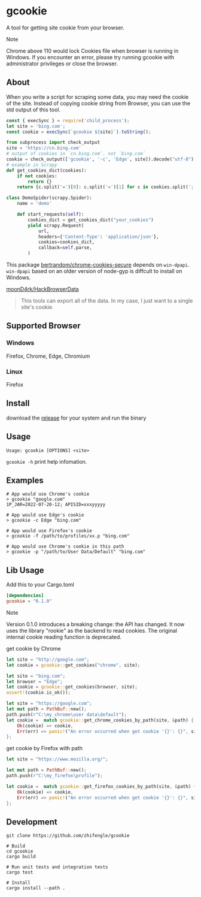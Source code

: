 # gcookie

A tool for getting site cookie from your browser.

> [!note]  
> Chrome above 110 would lock Cookies file when browser is running in Windows.
> If you encounter an error, please try running gcookie with administrator privileges or close the browser.

## About

When you write a script for scraping some data, you may need the cookie of the site.
Instead of copying cookie string from Browser, you can use the std output of this tool.

```js
const { execSync } = require('child_process');
let site = 'bing.com';
const cookie = execSync(`gcookie ${site}`).toString();
```

```python
from subprocess import check_output
site = 'https://cn.bing.com'
# output of cookies in `cn.bing.com`. not `bing.com`
cookie = check_output(['gcookie', '-c', 'Edge', site]).decode("utf-8")
# example in Scrapy
def get_cookies_dict(cookies):
    if not cookies:
        return {}
    return {c.split('=')[0]: c.split('=')[1] for c in cookies.split('; ')}

class DemoSpider(scrapy.Spider):
    name = 'demo'

    def start_requests(self):
        cookies_dict = get_cookies_dict("your_cookies")
        yield scrapy.Request(
            url,
            headers={'Content-Type': 'application/json'},
            cookies=cookies_dict,
            callback=self.parse,
        )
```

This package [bertrandom/chrome-cookies-secure](https://github.com/bertrandom/chrome-cookies-secure) depends on `win-dpapi`.
`win-dpapi` based on an older version of node-gyp is diffcult to install on Windows.

[moonD4rk/HackBrowserData](https://github.com/moonD4rk/HackBrowserData)

> This tools can export all of the data. In my case, I just want to a single site's cookie.

## Supported Browser

### Windows

Firefox, Chrome, Edge, Chromium

### Linux

Firefox

## Install

download the [release](https://github.com/zhifengle/gcookie/releases) for your system and run the binary

## Usage

```text
Usage: gcookie [OPTIONS] <site>

```

`gcookie -h` print help infomation.

## Examples

```shell
# App would use Chrome's cookie
> gcookie "google.com"
1P_JAR=2022-07-20-12; APISID=xxxyyyyy

# App would use Edge's cookie
> gcookie -c Edge "bing.com"

# App would use Firefox's cookie
> gcookie -f /path/to/profiles/xx.p "bing.com"

# App would use Chrome's cookie in this path
> gcookie -p "/path/to/User Data/Default" "bing.com"
```

## Lib Usage

Add this to your Cargo.toml

```toml
[dependencies]
gcookie = "0.1.0"
```

> [!note]  
> Version 0.1.0 introduces a breaking change: the API has changed.
> It now uses the library "rookie" as the backend to read cookies.
> The original internal cookie reading function is deprecated.

get cookie by Chrome

```rust
let site = "http://google.com";
let cookie = gcookie::get_cookies("chrome", site);

let site = "bing.com";
let browser = "Edge";
let cookie = gcookie::get_cookies(browser, site);
assert!(cookie.is_ok());

let site = "https://google.com";
let mut path = PathBuf::new();
path.push(r"C:\my_chrome\user data\default");
let cookie =  match gcookie::get_chrome_cookies_by_path(site, &path) {
    Ok(cookie) => cookie,
    Err(err) => panic!("An error occurred when get cookie '{}': {}", site, err),
};
```

get cookie by Firefox with path

```rust
let site = "https://www.mozilla.org/";

let mut path = PathBuf::new();
path.push(r"C:\my_firefox\profile");

let cookie =  match gcookie::get_firefox_cookies_by_path(site, &path) {
    Ok(cookie) => cookie,
    Err(err) => panic!("An error occurred when get cookie '{}': {}", site, err),
};
```

## Development

```shell
git clone https://github.com/zhifengle/gcookie

# Build
cd gcookie
cargo build

# Run unit tests and integration tests
cargo test

# Install
cargo install --path .
```
